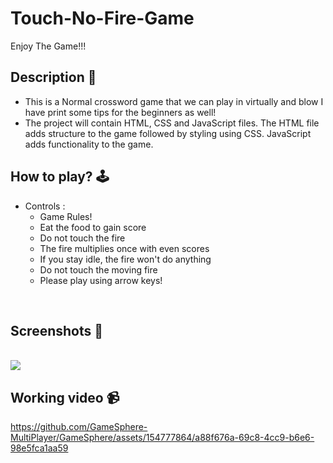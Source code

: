 # **Touch-No-Fire-Game** 
Enjoy The Game!!!
<br>

## **Description 📃**
- This is a Normal crossword game that we can play in virtually and blow I have print some tips for the beginners as well!
- The project will contain HTML, CSS and JavaScript files. The HTML file adds structure to the game followed by styling using CSS. JavaScript adds functionality to the game.

## **How to play? 🕹️**
- Controls :
    - Game Rules!
    - Eat the food to gain score
    - Do not touch the fire
    - The fire multiplies once with even scores
    - If you stay idle, the fire won't do anything
    - Do not touch the moving fire
    - Please play using arrow keys!


<br>

## **Screenshots 📸**

<br>
<img src="https://github.com/GameSphere-MultiPlayer/GameSphere/assets/154777864/8835bbe2-13a4-43d5-b986-bb30442f833c">



<br>


## **Working video 📹**
https://github.com/GameSphere-MultiPlayer/GameSphere/assets/154777864/a88f676a-69c8-4cc9-b6e6-98e5fca1aa59
